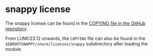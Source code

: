 # snappy license

The snappy license can be found in the
[COPYING file in the GitHub repository](https://github.com/google/snappy/blob/main/COPYING).

From LUMI/23.12 onwards, the `COPYING` file can also be found in the
`$EBROOTSNAPPY/share/licenses/snappy` subdirectory after loading the module.
